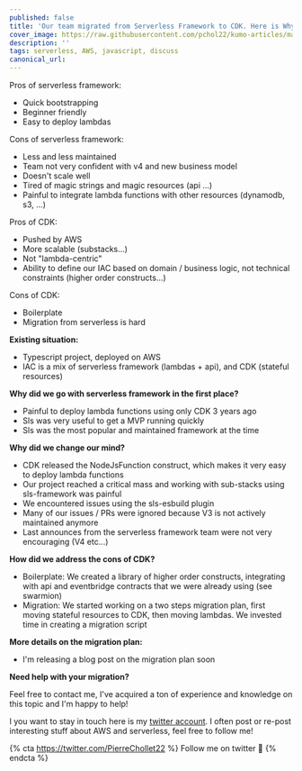 ```yaml
---
published: false
title: 'Our team migrated from Serverless Framework to CDK. Here is Why'
cover_image: https://raw.githubusercontent.com/pchol22/kumo-articles/master/blog-posts/migration-cdk/why-migrate/assets/cover.png
description: ''
tags: serverless, AWS, javascript, discuss
canonical_url:
---
```


Pros of serverless framework:

- Quick bootstrapping
- Beginner friendly
- Easy to deploy lambdas

Cons of serverless framework:

- Less and less maintained
- Team not very confident with v4 and new business model
- Doesn't scale well
- Tired of magic strings and magic resources (api ...)
- Painful to integrate lambda functions with other resources (dynamodb, s3, ...)

Pros of CDK:

- Pushed by AWS
- More scalable (substacks...)
- Not "lambda-centric"
- Ability to define our IAC based on domain / business logic, not technical constraints (higher order constructs...)

Cons of CDK:

- Boilerplate
- Migration from serverless is hard

**Existing situation:**

- Typescript project, deployed on AWS
- IAC is a mix of serverless framework (lambdas + api), and CDK (stateful resources)

**Why did we go with serverless framework in the first place?**

- Painful to deploy lambda functions using only CDK 3 years ago
- Sls was very useful to get a MVP running quickly
- Sls was the most popular and maintained framework at the time

**Why did we change our mind?**

- CDK released the NodeJsFunction construct, which makes it very easy to deploy lambda functions
- Our project reached a critical mass and working with sub-stacks using sls-framework was painful
- We encountered issues using the sls-esbuild plugin
- Many of our issues / PRs were ignored because V3 is not actively maintained anymore
- Last announces from the serverless framework team were not very encouraging (V4 etc...)

**How did we address the cons of CDK?**

- Boilerplate: We created a library of higher order constructs, integrating with api and eventbridge contracts that we were already using (see swarmion)
- Migration: We started working on a two steps migration plan, first moving stateful resources to CDK, then moving lambdas. We invested time in creating a migration script

**More details on the migration plan:**

- I'm releasing a blog post on the migration plan soon

**Need help with your migration?**

Feel free to contact me, I've acquired a ton of experience and knowledge on this topic and I'm happy to help!

I you want to stay in touch here is my [twitter account][twitter]. I often post or re-post interesting stuff about AWS and serverless, feel free to follow me!

{% cta https://twitter.com/PierreChollet22 %} Follow me on twitter 🚀 {% endcta %}

[twitter]: https://twitter.com/PierreChollet22
